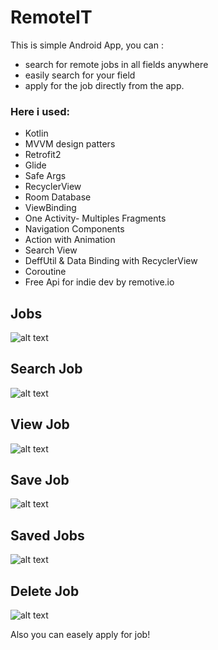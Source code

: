 # RemoteIT

This is simple Android App, you can :
-  search for remote jobs in all fields anywherе
-  easily search for your field
-  apply for the job directly from the app.

### Here i used:
- Kotlin
- MVVM design patters
- Retrofit2
- Glide
- Safe Args
- RecyclerView
- Room Database
- ViewBinding
- One Activity- Multiples Fragments
- Navigation Components
- Action with Animation
- Search View
- DeffUtil & Data Binding with  RecyclerView
- Coroutine
- Free Api for indie dev by remotive.io


## Jobs
![alt text](https://github.com/vanolincikus/RemoteITApp/blob/master/Screenshot_2021-03-05-11-12-54-370_com.volkov.RemoteIT.jpg)
## Search Job
![alt text](https://github.com/vanolincikus/RemoteITApp/blob/master/Screenshot_2021-03-05-11-14-48-343_com.volkov.RemoteIT.jpg)
## View Job
![alt text](https://github.com/vanolincikus/RemoteITApp/blob/master/Screenshot_2021-03-05-11-13-03-778_com.volkov.RemoteIT.jpg)
## Save Job
![alt text](https://github.com/vanolincikus/RemoteITApp/blob/master/Screenshot_2021-03-05-11-13-11-917_com.volkov.RemoteIT.jpg)
## Saved Jobs
![alt text](https://github.com/vanolincikus/RemoteITApp/blob/master/Screenshot_2021-03-05-11-14-57-540_com.volkov.RemoteIT.jpg)
## Delete Job
![alt text](https://github.com/vanolincikus/RemoteITApp/blob/master/Screenshot_2021-03-05-11-15-03-624_com.volkov.RemoteIT.jpg)

Also you can easely apply for job!
